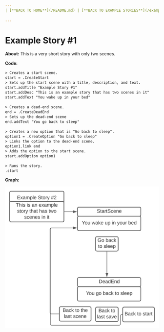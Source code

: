 ```yaml
---
| [**BACK TO HOME**](/README.md) | [**BACK TO EXAMPLE STORIES**](/exampleStorys/MAIN.md) |

---
```


# Example Story #1

**About:** This is a very short story with only two scenes.

**Code:**
```
> Creates a start scene.
start = .CreateStart
> Sets up the start scene with a title, description, and text.
start.addTitle "Example Story #1"
start.addDesc "This is an example story that has two scenes in it"
start.addText "You wake up in your bed"

> Creates a dead-end scene.
end = .CreateDeadEnd
> Sets up the dead-end scene
end.addText "You go back to sleep"

> Creates a new option that is "Go back to sleep".
option1 = .CreateOption "Go back to sleep"
> Links the option to the dead-end scene.
option1.link end
> Adds the option to the start scene.
start.addOption option1

> Runs the story.
.start
```

**Graph:**

![Example Story #1 Graph](ex1Graph.svg)